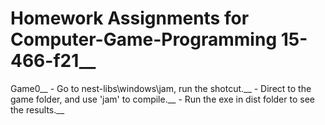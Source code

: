 # Homework Assignments for Computer-Game-Programming 15-466-f21__
  Game0__
    - Go to nest-libs\windows\jam, run the shotcut.__
    - Direct to the game folder, and use 'jam' to compile.__
    - Run the exe in dist folder to see the results.__
